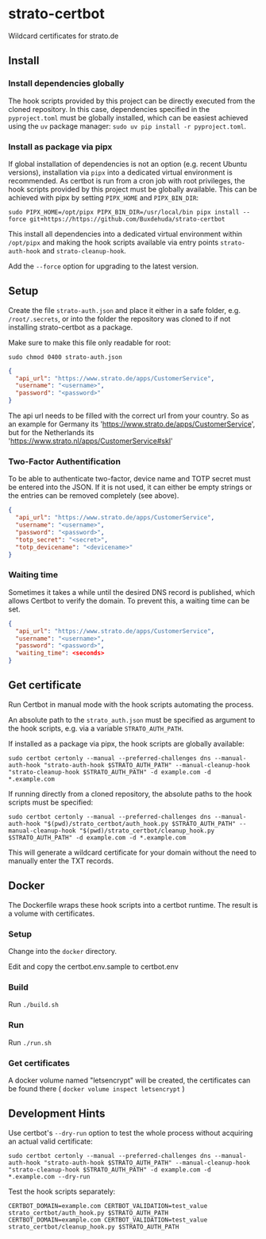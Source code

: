 # strato-certbot
Wildcard certificates for strato.de

## Install

### Install dependencies globally

The hook scripts provided by this project can be directly executed from the cloned repository. In this case, dependencies specified in the `pyproject.toml` must be globally installed, which can be easiest achieved using the `uv` package manager: `sudo uv pip install -r pyproject.toml`.

### Install as package via pipx

If global installation of dependencies is not an option (e.g. recent Ubuntu versions), installation via `pipx` into a dedicated virtual environment is recommended. As certbot is run from a cron job with root privileges, the hook scripts provided by this project must be globally available. This can be achieved with pipx by setting `PIPX_HOME` and `PIPX_BIN_DIR`:
```
sudo PIPX_HOME=/opt/pipx PIPX_BIN_DIR=/usr/local/bin pipx install --force git+https://https://github.com/Buxdehuda/strato-certbot
```

This install all dependencies into a dedicated virtual environment within `/opt/pipx` and making the hook scripts available via entry points `strato-auth-hook` and `strato-cleanup-hook`.

Add the `--force` option for upgrading to the latest version.


## Setup

Create the file `strato-auth.json` and place it either in a safe folder, e.g. 
`/root/.secrets`, or into the folder the repository was cloned to if not 
installing strato-certbot as a package.

Make sure to make this file only readable for root:

`sudo chmod 0400 strato-auth.json`

```json
{
  "api_url": "https://www.strato.de/apps/CustomerService",
  "username": "<username>",
  "password": "<password>"
}
```

The api url needs to be filled with the correct url from your country. 
So as an example for Germany its 'https://www.strato.de/apps/CustomerService', but for the Netherlands its 'https://www.strato.nl/apps/CustomerService#skl'


### Two-Factor Authentification

To be able to authenticate two-factor, device name and TOTP secret must be entered into the JSON. If it is not used, it can either be empty strings or the entries can be removed completely (see above).

```json
{
  "api_url": "https://www.strato.de/apps/CustomerService",
  "username": "<username>",
  "password": "<password>",
  "totp_secret": "<secret>",
  "totp_devicename": "<devicename>"
}
```

### Waiting time

Sometimes it takes a while until the desired DNS record is published, which allows Certbot to verify the domain. To prevent this, a waiting time can be set.

```json
{
  "api_url": "https://www.strato.de/apps/CustomerService",
  "username": "<username>",
  "password": "<password>",
  "waiting_time": <seconds>
}
```

## Get certificate

Run Certbot in manual mode with the hook scripts automating the process.

An absolute path to the `strato_auth.json` must be specified as argument to the hook scripts, e.g. via a variable `STRATO_AUTH_PATH`.

If installed as a package via pipx, the hook scripts are globally available:
```shell
sudo certbot certonly --manual --preferred-challenges dns --manual-auth-hook "strato-auth-hook $STRATO_AUTH_PATH" --manual-cleanup-hook "strato-cleanup-hook $STRATO_AUTH_PATH" -d example.com -d *.example.com
```

If running directly from a cloned repository, the absolute paths to the hook scripts must be specified:
```shell
sudo certbot certonly --manual --preferred-challenges dns --manual-auth-hook "$(pwd)/strato_certbot/auth_hook.py $STRATO_AUTH_PATH" --manual-cleanup-hook "$(pwd)/strato_certbot/cleanup_hook.py $STRATO_AUTH_PATH" -d example.com -d *.example.com
```

This will generate a wildcard certificate for your domain without the need to manually enter the TXT records.

## Docker

The Dockerfile wraps these hook scripts into a certbot runtime.
The result is a volume with certificates.

### Setup

Change into the `docker` directory.

Edit and copy the certbot.env.sample to certbot.env

### Build

Run `./build.sh`

### Run

Run `./run.sh`

### Get certificates

A docker volume named "letsencrypt" will be created, the certificates can be found there ( `docker volume inspect letsencrypt` )


## Development Hints

Use certbot's `--dry-run` option to test the whole process without acquiring an actual valid certificate:

```shell
sudo certbot certonly --manual --preferred-challenges dns --manual-auth-hook "strato-auth-hook $STRATO_AUTH_PATH" --manual-cleanup-hook "strato-cleanup-hook $STRATO_AUTH_PATH" -d example.com -d *.example.com --dry-run
```

Test the hook scripts separately:
```shell
CERTBOT_DOMAIN=example.com CERTBOT_VALIDATION=test_value strato_certbot/auth_hook.py $STRATO_AUTH_PATH
CERTBOT_DOMAIN=example.com CERTBOT_VALIDATION=test_value strato_certbot/cleanup_hook.py $STRATO_AUTH_PATH
```